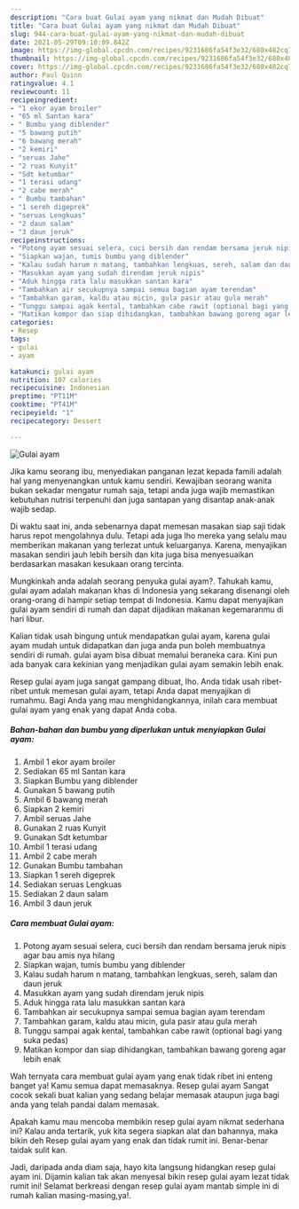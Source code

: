 ```yaml
---
description: "Cara buat Gulai ayam yang nikmat dan Mudah Dibuat"
title: "Cara buat Gulai ayam yang nikmat dan Mudah Dibuat"
slug: 944-cara-buat-gulai-ayam-yang-nikmat-dan-mudah-dibuat
date: 2021-05-29T09:10:09.842Z
image: https://img-global.cpcdn.com/recipes/9231686fa54f3e32/680x482cq70/gulai-ayam-foto-resep-utama.jpg
thumbnail: https://img-global.cpcdn.com/recipes/9231686fa54f3e32/680x482cq70/gulai-ayam-foto-resep-utama.jpg
cover: https://img-global.cpcdn.com/recipes/9231686fa54f3e32/680x482cq70/gulai-ayam-foto-resep-utama.jpg
author: Paul Quinn
ratingvalue: 4.1
reviewcount: 11
recipeingredient:
- "1 ekor ayam broiler"
- "65 ml Santan kara"
- " Bumbu yang diblender"
- "5 bawang putih"
- "6 bawang merah"
- "2 kemiri"
- "seruas Jahe"
- "2 ruas Kunyit"
- "Sdt ketumbar"
- "1 terasi udang"
- "2 cabe merah"
- " Bumbu tambahan"
- "1 sereh digeprek"
- "seruas Lengkuas"
- "2 daun salam"
- "3 daun jeruk"
recipeinstructions:
- "Potong ayam sesuai selera, cuci bersih dan rendam bersama jeruk nipis agar bau amis nya hilang"
- "Siapkan wajan, tumis bumbu yang diblender"
- "Kalau sudah harum n matang, tambahkan lengkuas, sereh, salam dan daun jeruk"
- "Masukkan ayam yang sudah direndam jeruk nipis"
- "Aduk hingga rata lalu masukkan santan kara"
- "Tambahkan air secukupnya sampai semua bagian ayam terendam"
- "Tambahkan garam, kaldu atau micin, gula pasir atau gula merah"
- "Tunggu sampai agak kental, tambahkan cabe rawit (optional bagi yang suka pedas)"
- "Matikan kompor dan siap dihidangkan, tambahkan bawang goreng agar lebih enak"
categories:
- Resep
tags:
- gulai
- ayam

katakunci: gulai ayam 
nutrition: 107 calories
recipecuisine: Indonesian
preptime: "PT11M"
cooktime: "PT41M"
recipeyield: "1"
recipecategory: Dessert

---
```



![Gulai ayam](https://img-global.cpcdn.com/recipes/9231686fa54f3e32/680x482cq70/gulai-ayam-foto-resep-utama.jpg)

Jika kamu seorang ibu, menyediakan panganan lezat kepada famili adalah hal yang menyenangkan untuk kamu sendiri. Kewajiban seorang  wanita bukan sekadar mengatur rumah saja, tetapi anda juga wajib memastikan kebutuhan nutrisi terpenuhi dan juga santapan yang disantap anak-anak wajib sedap.

Di waktu  saat ini, anda sebenarnya dapat memesan masakan siap saji tidak harus repot mengolahnya dulu. Tetapi ada juga lho mereka yang selalu mau memberikan makanan yang terlezat untuk keluarganya. Karena, menyajikan masakan sendiri jauh lebih bersih dan kita juga bisa menyesuaikan berdasarkan masakan kesukaan orang tercinta. 



Mungkinkah anda adalah seorang penyuka gulai ayam?. Tahukah kamu, gulai ayam adalah makanan khas di Indonesia yang sekarang disenangi oleh orang-orang di hampir setiap tempat di Indonesia. Kamu dapat menyajikan gulai ayam sendiri di rumah dan dapat dijadikan makanan kegemaranmu di hari libur.

Kalian tidak usah bingung untuk mendapatkan gulai ayam, karena gulai ayam mudah untuk didapatkan dan juga anda pun boleh membuatnya sendiri di rumah. gulai ayam bisa dibuat memalui beraneka cara. Kini pun ada banyak cara kekinian yang menjadikan gulai ayam semakin lebih enak.

Resep gulai ayam juga sangat gampang dibuat, lho. Anda tidak usah ribet-ribet untuk memesan gulai ayam, tetapi Anda dapat menyajikan di rumahmu. Bagi Anda yang mau menghidangkannya, inilah cara membuat gulai ayam yang enak yang dapat Anda coba.

<!--inarticleads1-->

##### Bahan-bahan dan bumbu yang diperlukan untuk menyiapkan Gulai ayam:

1. Ambil 1 ekor ayam broiler
1. Sediakan 65 ml Santan kara
1. Siapkan  Bumbu yang diblender
1. Gunakan 5 bawang putih
1. Ambil 6 bawang merah
1. Siapkan 2 kemiri
1. Ambil seruas Jahe
1. Gunakan 2 ruas Kunyit
1. Gunakan Sdt ketumbar
1. Ambil 1 terasi udang
1. Ambil 2 cabe merah
1. Gunakan  Bumbu tambahan
1. Siapkan 1 sereh digeprek
1. Sediakan seruas Lengkuas
1. Sediakan 2 daun salam
1. Ambil 3 daun jeruk




<!--inarticleads2-->

##### Cara membuat Gulai ayam:

1. Potong ayam sesuai selera, cuci bersih dan rendam bersama jeruk nipis agar bau amis nya hilang
1. Siapkan wajan, tumis bumbu yang diblender
1. Kalau sudah harum n matang, tambahkan lengkuas, sereh, salam dan daun jeruk
1. Masukkan ayam yang sudah direndam jeruk nipis
1. Aduk hingga rata lalu masukkan santan kara
1. Tambahkan air secukupnya sampai semua bagian ayam terendam
1. Tambahkan garam, kaldu atau micin, gula pasir atau gula merah
1. Tunggu sampai agak kental, tambahkan cabe rawit (optional bagi yang suka pedas)
1. Matikan kompor dan siap dihidangkan, tambahkan bawang goreng agar lebih enak




Wah ternyata cara membuat gulai ayam yang enak tidak ribet ini enteng banget ya! Kamu semua dapat memasaknya. Resep gulai ayam Sangat cocok sekali buat kalian yang sedang belajar memasak ataupun juga bagi anda yang telah pandai dalam memasak.

Apakah kamu mau mencoba membikin resep gulai ayam nikmat sederhana ini? Kalau anda tertarik, yuk kita segera siapkan alat dan bahannya, maka bikin deh Resep gulai ayam yang enak dan tidak rumit ini. Benar-benar taidak sulit kan. 

Jadi, daripada anda diam saja, hayo kita langsung hidangkan resep gulai ayam ini. Dijamin kalian tak akan menyesal bikin resep gulai ayam lezat tidak rumit ini! Selamat berkreasi dengan resep gulai ayam mantab simple ini di rumah kalian masing-masing,ya!.

